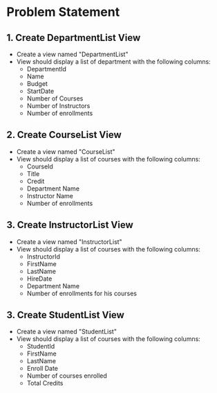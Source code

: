 # Problem Statement

## 1. Create DepartmentList View

- Create a view named "DepartmentList"
- View should display a list of department with the following columns:
    - DepartmentId
    - Name
    - Budget
    - StartDate
    - Number of Courses
    - Number of Instructors  
    - Number of enrollments

## 2. Create CourseList View

- Create a view named "CourseList"
- View should display a list of courses with the following columns:
    - CourseId
    - Title
    - Credit
    - Department Name
    - Instructor Name
    - Number of enrollments

## 3. Create InstructorList View

- Create a view named "InstructorList"
- View should display a list of courses with the following columns:
    - InstructorId
    - FirstName
    - LastName
    - HireDate
    - Department Name
    - Number of enrollments for his courses

## 3. Create StudentList View

- Create a view named "StudentList"
- View should display a list of courses with the following columns:
    - StudentId
    - FirstName
    - LastName
    - Enroll Date
    - Number of courses enrolled
    - Total Credits




